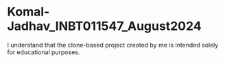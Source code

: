 # Komal-Jadhav_INBT011547_August2024
I understand that the clone-based project created by me is intended solely for educational purposes.

